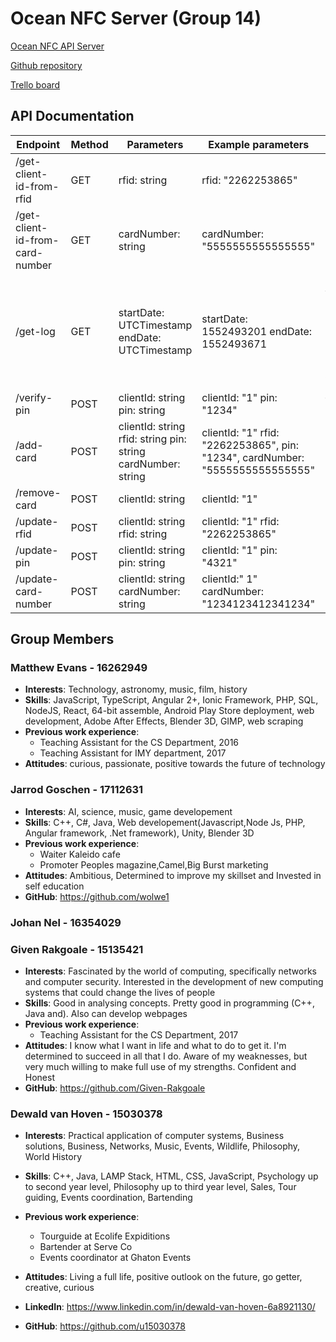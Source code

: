 # Ocean NFC Server (Group 14)

<a href="https://protected-inlet-56552.herokuapp.com/" target="_blank">Ocean NFC API Server</a>

<a href="https://github.com/ocean-nfc/ocean-nfc-server" target="_blank">Github repository</a>

<a href="https://trello.com/b/DyWaguQT/ocean-nfc" target="_blank">Trello board</a>

## API Documentation

| Endpoint                        	| Method 	| Parameters                                                   	| Example parameters                                                            	| Response                                                                                                                                     	| Example response                                                                                                                                                                                                	|
|---------------------------------	|--------	|--------------------------------------------------------------	|-------------------------------------------------------------------------------	|----------------------------------------------------------------------------------------------------------------------------------------------	|-----------------------------------------------------------------------------------------------------------------------------------------------------------------------------------------------------------------	|
| /get-client-id-from-rfid        	| GET    	| rfid: string                                                 	| rfid: "2262253865"                                                            	| clientId: string                                                                                                                             	| { "clientId": "1" }                                                                                                                                                                                             	|
| /get-client-id-from-card-number 	| GET    	| cardNumber: string                                           	| cardNumber: "5555555555555555"                                                	| clientId: string                                                                                                                             	| { "clientId: "1" }                                                                                                                                                                                              	|
| /get-log                        	| GET    	| startDate: UTCTimestamp endDate: UTCTimestamp                	| startDate: 1552493201 endDate: 1552493671                                     	| Array<{ date: UTCTimestamp, statusCode: number, method: string, url: string, parameters: any, ip: string}> 	| [{ "date": 1552493671111, "statusCode": 200, "method": "GET", "url": "/get-client-id-from-card-number", "parameters": {"cardId": "5555555555555555"}, "ip": "127.0.0.1" }]|
| /verify-pin                     	| POST   	| clientId: string pin: string                                 	| clientId: "1" pin: "1234"                                                     	| { valid: boolean }                                                                                                                           	| { "valid": false }                                                                                                                                                                                              	|
| /add-card                       	| POST   	| clientId: string rfid: string pin: string cardNumber: string 	| clientId: "1" rfid: "2262253865", pin: "1234", cardNumber: "5555555555555555" 	| Nothing or exception                                                                                                                         	||
| /remove-card | POST | clientId: string | clientId: "1" | Nothing or exception |
| /update-rfid                    	| POST   	| clientId: string rfid: string                                	| clientId: "1" rfid: "2262253865"                                              	| Nothing or exception                                                                                                                         	|                                                                                                                                                                                                                 	|
| /update-pin                     	| POST   	| clientId: string pin: string                                 	| clientId: "1" pin: "4321"                                                     	| Nothing or exception                                                                                                                         	|                                                                                                                                                                                                                 	|
| /update-card-number             	| POST   	| clientId: string cardNumber: string                          	| clientId:" 1" cardNumber: "1234123412341234"                                  	| Nothing or exception                                                                                                                         	|                                                                                                                                                                                                                 	|

## Group Members

### Matthew Evans - 16262949
- __Interests__: Technology, astronomy, music, film, history
- __Skills__: JavaScript, TypeScript, Angular 2+, Ionic Framework, PHP, SQL, NodeJS, React, 64-bit assemble, Android Play Store deployment, web development, Adobe After Effects, Blender 3D, GIMP, web scraping
- __Previous work experience__:
  - Teaching Assistant for the CS Department, 2016
  - Teaching Assistant for IMY department, 2017
- __Attitudes__: curious, passionate, positive towards the future of technology

### Jarrod Goschen - 17112631
- __Interests__: AI, science, music, game developement
- __Skills__: C++, C#, Java, Web developement(Javascript,Node Js, PHP, Angular framework, .Net framework), Unity, Blender 3D
- __Previous work experience__:
  - Waiter Kaleido cafe
  - Promoter Peoples magazine,Camel,Big Burst marketing
- __Attitudes__: Ambitious, Determined to improve my skillset and Invested in self education
- __GitHub__: https://github.com/wolwe1

### Johan Nel	- 16354029
### Given Rakgoale - 15135421
- __Interests__: Fascinated by the world of computing, specifically networks and computer security. Interested in the development of new computing systems that could change the lives of people
- __Skills__: Good in analysing concepts. Pretty good in programming (C++, Java and). Also can develop webpages
- __Previous work experience__:
  - Teaching Assistant for the CS Department, 2017
- __Attitudes__:  I know what I want in life and what to do to get it. I&#39;m determined to succeed in all that I do. Aware of my weaknesses, but very much willing to make full use of my strengths. Confident and Honest
- __GitHub__: https://github.com/Given-Rakgoale

### Dewald van Hoven - 15030378
- __Interests__: Practical application of computer systems,  Business solutions, Business, Networks, Music, Events, Wildlife, Philosophy, World History

- __Skills__: C++, Java, LAMP Stack, HTML, CSS, JavaScript, Psychology up to second year level, Philosophy up to third year level, Sales, Tour guiding, Events coordination, Bartending

- __Previous work experience__: 
    - Tourguide at Ecolife Expiditions
    - Bartender at Serve Co
    - Events coordinator at Ghaton Events
    
- __Attitudes__: Living a full life, positive outlook on the future, go getter, creative, curious

- __LinkedIn__: https://www.linkedin.com/in/dewald-van-hoven-6a8921130/

- __GitHub__: https://github.com/u15030378

